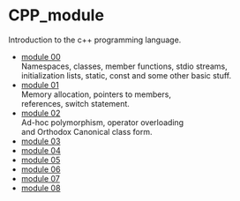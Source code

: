 # CPP_module
Introduction to the c++ programming language.

- [module 00](./module_00) \
  Namespaces, classes, member functions, stdio streams, \
  initialization lists, static, const and some other basic stuff.
- [module 01](./module_01) \
  Memory allocation, pointers to members, \
  references, switch statement. 
- [module 02](./module_02) \
  Ad-hoc polymorphism, operator overloading \
  and Orthodox Canonical class form.
- [module 03](./module_03)
- [module 04](./module_04)
- [module 05](./module_05)
- [module 06](./module_06)
- [module 07](./module_07)
- [module 08](./module_08)


